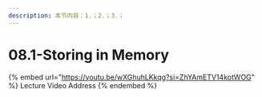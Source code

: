 ```yaml
---
description: 本节内容：1.；2.；3.；
---
```


# 08.1-Storing in Memory

{% embed url="https://youtu.be/wXGhuhLKkqg?si=ZhYAmETV14kotWOG" %}
Lecture Video Address
{% endembed %}
